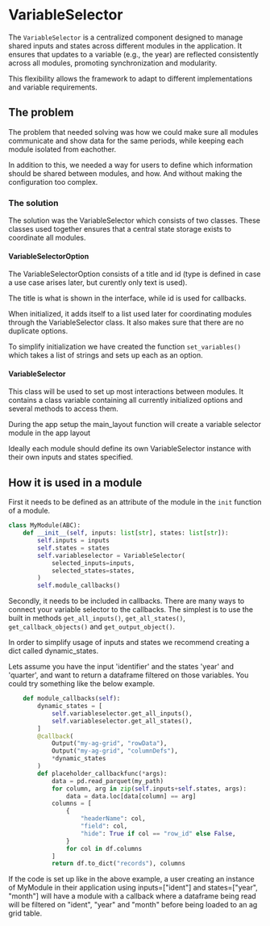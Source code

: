 # VariableSelector

The `VariableSelector` is a centralized component designed to manage shared inputs and states across different modules in the application. It ensures that updates to a variable (e.g., the year) are reflected consistently across all modules, promoting synchronization and modularity.

This flexibility allows the framework to adapt to different implementations and variable requirements.

## The problem

The problem that needed solving was how we could make sure all modules communicate and show data for the same periods, while keeping each module isolated from eachother.

In addition to this, we needed a way for users to define which information should be shared between modules, and how. And without making the configuration too complex.

### The solution

The solution was the VariableSelector which consists of two classes. These classes used together ensures that a central state storage exists to coordinate all modules.

#### VariableSelectorOption

The VariableSelectorOption consists of a title and id (type is defined in case a use case arises later, but curently only text is used).

The title is what is shown in the interface, while id is used for callbacks.

When initialized, it adds itself to a list used later for coordinating modules through the VariableSelector class. It also makes sure that there are no duplicate options.

To simplify initialization we have created the function `set_variables()` which takes a list of strings and sets up each as an option.

#### VariableSelector

This class will be used to set up most interactions between modules. It contains a class variable containing all currently initialized options and several methods to access them.

During the app setup the main_layout function will create a variable selector module in the app layout

Ideally each module should define its own VariableSelector instance with their own inputs and states specified.

## How it is used in a module

First it needs to be defined as an attribute of the module in the `init` function of a module.

```python
class MyModule(ABC):
    def __init__(self, inputs: list[str], states: list[str]):
        self.inputs = inputs
        self.states = states
        self.variableselector = VariableSelector(
            selected_inputs=inputs,
            selected_states=states,
        )
        self.module_callbacks()
```

Secondly, it needs to be included in callbacks. There are many ways to connect your variable selector to the callbacks. The simplest is to use the built in methods `get_all_inputs()`, `get_all_states()`, `get_callback_objects()` and `get_output_object()`.

In order to simplify usage of inputs and states we recommend creating a dict called dynamic_states.

Lets assume you have the input 'identifier' and the states 'year' and 'quarter', and want to return a dataframe filtered on those variables. You could try something like the below example.

```python
    def module_callbacks(self):
        dynamic_states = [
            self.variableselector.get_all_inputs(),
            self.variableselector.get_all_states(),
        ]
        @callback(
            Output("my-ag-grid", "rowData"),
            Output("my-ag-grid", "columnDefs"),
            *dynamic_states
        )
        def placeholder_callbackfunc(*args):
            data = pd.read_parquet(my_path)
            for column, arg in zip(self.inputs+self.states, args):
                data = data.loc[data[column] == arg]
            columns = [
                {
                    "headerName": col,
                    "field": col,
                    "hide": True if col == "row_id" else False,
                }
                for col in df.columns
            ]
            return df.to_dict("records"), columns
```

If the code is set up like in the above example, a user creating an instance of MyModule in their application using inputs=["ident"] and states=["year", "month"] will have a module with a callback where a dataframe being read will be filtered on "ident", "year" and "month" before being loaded to an ag grid table.
